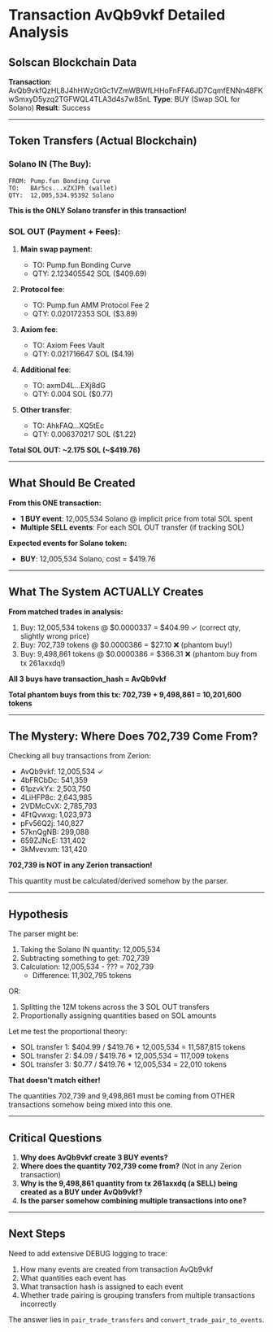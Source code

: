 # Transaction AvQb9vkf Detailed Analysis

## Solscan Blockchain Data

**Transaction**: AvQb9vkfQzHL8J4hHWzGtGc1VZmWBWfLHHoFnFFA6JD7CqmfENNn48FKwSmxyD5yzq2TGFWQL4TLA3d4s7w85nL
**Type**: BUY (Swap SOL for Solano)
**Result**: Success

---

## Token Transfers (Actual Blockchain)

### Solano IN (The Buy):
```
FROM: Pump.fun Bonding Curve
TO:   BAr5cs...xZXJPh (wallet)
QTY:  12,005,534.95392 Solano
```
**This is the ONLY Solano transfer in this transaction!**

### SOL OUT (Payment + Fees):
1. **Main swap payment**:
   - TO: Pump.fun Bonding Curve
   - QTY: 2.123405542 SOL ($409.69)

2. **Protocol fee**:
   - TO: Pump.fun AMM Protocol Fee 2
   - QTY: 0.020172353 SOL ($3.89)

3. **Axiom fee**:
   - TO: Axiom Fees Vault
   - QTY: 0.021716647 SOL ($4.19)

4. **Additional fee**:
   - TO: axmD4L...EXj8dG
   - QTY: 0.004 SOL ($0.77)

5. **Other transfer**:
   - TO: AhkFAQ...XQ5tEc
   - QTY: 0.006370217 SOL ($1.22)

**Total SOL OUT: ~2.175 SOL (~$419.76)**

---

## What Should Be Created

**From this ONE transaction:**
- **1 BUY event**: 12,005,534 Solano @ implicit price from total SOL spent
- **Multiple SELL events**: For each SOL OUT transfer (if tracking SOL)

**Expected events for Solano token:**
- **BUY**: 12,005,534 Solano, cost = $419.76

---

## What The System ACTUALLY Creates

**From matched trades in analysis:**
1. Buy: 12,005,534 tokens @ $0.0000337 = $404.99 ✓ (correct qty, slightly wrong price)
2. Buy: 702,739 tokens @ $0.0000386 = $27.10 ❌ (phantom buy!)
3. Buy: 9,498,861 tokens @ $0.0000386 = $366.31 ❌ (phantom buy from tx 261axxdq!)

**All 3 buys have transaction_hash = AvQb9vkf**

**Total phantom buys from this tx: 702,739 + 9,498,861 = 10,201,600 tokens**

---

## The Mystery: Where Does 702,739 Come From?

Checking all buy transactions from Zerion:
- AvQb9vkf: 12,005,534 ✓
- 4bFRCbDc: 541,359
- 61pzvkYx: 2,503,750
- 4LiHFP8c: 2,643,985
- 2VDMcCvX: 2,785,793
- 4FtQvwxg: 1,023,973
- pFv56Q2j: 140,827
- 57knQgNB: 299,088
- 659ZJNcE: 131,402
- 3kMvevxm: 131,420

**702,739 is NOT in any Zerion transaction!**

This quantity must be calculated/derived somehow by the parser.

---

## Hypothesis

The parser might be:
1. Taking the Solano IN quantity: 12,005,534
2. Subtracting something to get: 702,739
3. Calculation: 12,005,534 - ??? = 702,739
   - Difference: 11,302,795 tokens

OR:
1. Splitting the 12M tokens across the 3 SOL OUT transfers
2. Proportionally assigning quantities based on SOL amounts

Let me test the proportional theory:
- SOL transfer 1: $404.99 / $419.76 * 12,005,534 = 11,587,815 tokens
- SOL transfer 2: $4.09 / $419.76 * 12,005,534 = 117,009 tokens  
- SOL transfer 3: $0.77 / $419.76 * 12,005,534 = 22,010 tokens

**That doesn't match either!**

The quantities 702,739 and 9,498,861 must be coming from OTHER transactions somehow being mixed into this one.

---

## Critical Questions

1. **Why does AvQb9vkf create 3 BUY events?**
2. **Where does the quantity 702,739 come from?** (Not in any Zerion transaction)
3. **Why is the 9,498,861 quantity from tx 261axxdq (a SELL) being created as a BUY under AvQb9vkf?**
4. **Is the parser somehow combining multiple transactions into one?**

---

## Next Steps

Need to add extensive DEBUG logging to trace:
1. How many events are created from transaction AvQb9vkf
2. What quantities each event has
3. What transaction hash is assigned to each event
4. Whether trade pairing is grouping transfers from multiple transactions incorrectly

The answer lies in `pair_trade_transfers` and `convert_trade_pair_to_events`.
